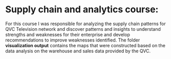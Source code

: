 # Supply chain and analytics course:

For this course I was responsible for analyzing the supply chain patterns for QVC Television network and discover patterns and insights to understand strengths and weaknesses for their enterprise and develop recommendations to improve weaknesses identified.
The folder **visualization output** contains the maps that were constructed based on the data analysis on the warehouse and sales data provided by the QVC. 
